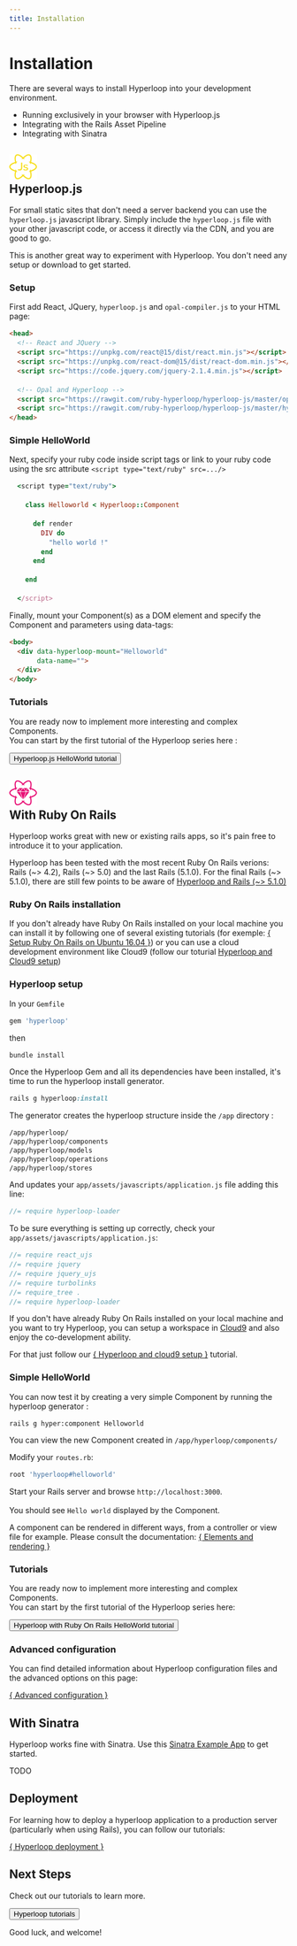 ```yaml
---
title: Installation
---
```


# <span class="bigfirstletter">I</span>nstallation

There are several ways to install Hyperloop into your development environment.

+ Running exclusively in your browser with Hyperloop.js
+ Integrating with the Rails Asset Pipeline
+ Integrating with Sinatra


## <a name="hyperloopjs"><div class="hyperlogoalone"><img src="/images/HyperloopJS.png" width="50" alt="Hypercomponents"></div>Hyperloop.js</a>

For small static sites that don't need a server backend you can use the `hyperloop.js` javascript library.
Simply include the `hyperloop.js` file with your other javascript code, or access it directly via the CDN, and you are good to go.

This is another great way to experiment with Hyperloop. You don't need any setup or download to get started.

### <a name="hyperloopjssetup">Setup</a>

First add React, JQuery, `hyperloop.js` and `opal-compiler.js` to your HTML page:

```html
<head>
  <!-- React and JQuery -->
  <script src="https://unpkg.com/react@15/dist/react.min.js"></script>
  <script src="https://unpkg.com/react-dom@15/dist/react-dom.min.js"></script>
  <script src="https://code.jquery.com/jquery-2.1.4.min.js"></script>

  <!-- Opal and Hyperloop -->
  <script src="https://rawgit.com/ruby-hyperloop/hyperloop-js/master/opal-compiler.min.js"></script>
  <script src="https://rawgit.com/ruby-hyperloop/hyperloop-js/master/hyperloop.min.js"></script>
</head>
```

### <a name="hyperloopjssimplehelloworld">Simple HelloWorld</a>

Next, specify your ruby code inside script tags or link to your ruby code using the src attribute `<script type="text/ruby" src=.../>`

```ruby
  <script type="text/ruby">
    
    class Helloworld < Hyperloop::Component

      def render
        DIV do
          "hello world !"
        end
      end

    end

  </script>

```

Finally, mount your Component(s) as a DOM element and specify the Component and parameters using data-tags:

```html
<body>
  <div data-hyperloop-mount="Helloworld"
       data-name="">
  </div>
</body>
```

### <a name="hyperloopjstutorials">Tutorials</a>

You are ready now to implement more interesting and complex Components.<br>
You can start by the first tutorial of the Hyperloop series here :

<button type="button" class="btn btn-primary btn-lg btn-hyperloopjs" onclick="location.href='/tutorials/hyperloopjs/helloworld';">Hyperloop.js HelloWorld tutorial</button>

## <a name="ror"><div class="hyperlogoalone"><img src="/images/hyperloop-logo-small-pink.png" width="50" alt="Hyperloop"></div>With Ruby On Rails</a>

Hyperloop works great with new or existing rails apps, so it's pain free to introduce it to your application.

Hyperloop has been tested with the most recent Ruby On Rails verions:<br> Rails (~> 4.2), Rails (~> 5.0) and the last Rails (5.1.0). For the final Rails (~> 5.1.0), there are still few points to be aware of [Hyperloop and Rails (~> 5.1.0)](/installation-rails5.1.0) 

### <a name="rorinstall">Ruby On Rails installation</a>

If you don't already have Ruby On Rails installed on your local machine you can install it by following one of several existing tutorials (for exemple: [{ Setup Ruby On Rails on
Ubuntu 16.04 }](https://gorails.com/setup/ubuntu/16.04)) or you can use a cloud development environment like Cloud9 (follow our toturial [Hyperloop and Cloud9 setup](/tutorials/hyperlooprails/cloud9))

### <a name="rorsetup">Hyperloop setup</a>

In your `Gemfile`

```ruby
gem 'hyperloop'
```

then

```ruby
bundle install
```

Once the Hyperloop Gem and all its dependencies have been installed, it's time to run the hyperloop install generator.

```ruby
rails g hyperloop:install
```

The generator creates the hyperloop structure inside the `/app` directory :

```
/app/hyperloop/
/app/hyperloop/components
/app/hyperloop/models
/app/hyperloop/operations
/app/hyperloop/stores
```

And updates your `app/assets/javascripts/application.js` file adding this line:

```javascript
//= require hyperloop-loader
```

To be sure everything is setting up correctly, check your `app/assets/javascripts/application.js`:

```javascript
//= require react_ujs
//= require jquery
//= require jquery_ujs
//= require turbolinks
//= require_tree .
//= require hyperloop-loader

```

<i class="flaticon-signs"></i> If you don't have already Ruby On Rails installed on your local machine and you want to try Hyperloop, you can setup a workspace in [Cloud9](https://c9.io/) and also enjoy the co-development ability. 

For that just follow our [{ Hyperloop and cloud9 setup }](/tutorials/hyperlooprails/cloud9) tutorial.

### <a name="rorsimplehelloworld">Simple HelloWorld</a>


You can now test it by creating a very simple Component by running the hyperloop generator :

```
rails g hyper:component Helloworld
```

You can view the new Component created in `/app/hyperloop/components/`

<!-- Then you create a `home_controller.rb` file, manually or with the command `rails g controller Home helloworld --skip-javascripts`, and updtate it as following:

```ruby
#app/controllers/home_controller.rb

class HomeController < ApplicationController
  def helloworld
    render_component
  end
end
``` -->

Modify your `routes.rb`:

```ruby
root 'hyperloop#helloworld'
```

Start your Rails server and browse `http://localhost:3000`.
<br><br>
You should see `Hello world` displayed by the Component.

<i class="flaticon-signs"></i> A component can be rendered in different ways, from a controller or view file for example. Please consult the documentation: [{ Elements and rendering }](/docs/components/elements-rendering/)







### <a name="rortutorials">Tutorials</a>

You are ready now to implement more interesting and complex Components.<br>
You can start by the first tutorial of the Hyperloop series here:

<button type="button" class="btn btn-primary btn-lg btn-hyperlooppink" onclick="location.href='/tutorials/hyperlooprails/helloworld';">Hyperloop with Ruby On Rails HelloWorld tutorial</button>


### Advanced configuration

You can find detailed information about Hyperloop configuration files and the advanced options on this page: <br>

[{ Advanced configuration }](/docs/advancedconfiguration)


## With Sinatra

Hyperloop works fine with Sinatra.  Use this [Sinatra Example App](https://github.com/reactrb/reactrb-examples) to get started.

TODO

## Deployment

For learning how to deploy a hyperloop application to a production server (particularly when using Rails), you can follow our tutorials: 

[{ Hyperloop deployment }](/tutorials/hyperloopdeploy)

## Next Steps


Check out our tutorials to learn more.

<button type="button" class="btn btn-primary btn-lg btn-hyperlooppink" onclick="location.href='/tutorials';">Hyperloop tutorials</button>

Good luck, and welcome!
